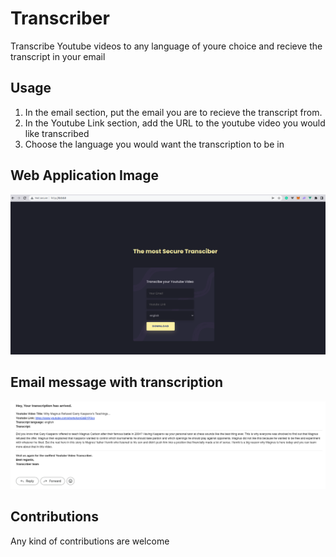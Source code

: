 # Transcriber

Transcribe Youtube videos to any language of youre choice and recieve the transcript in your email

## Usage

1. In the email section, put the email you are to recieve the transcript from.
2. In the Youtube Link section, add the URL to the youtube video you would like transcribed
3. Choose the language you would want the transcription to be in

## Web Application Image

![image](static/transcribe.png)

## Email message with transcription

![english](static/english_transcription.png)

## Contributions

Any kind of contributions are welcome
